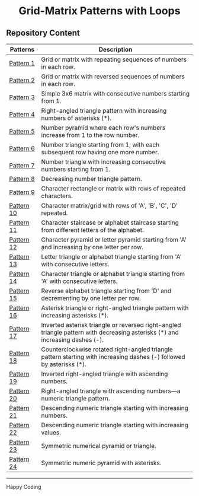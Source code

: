 <h1 align='center'>Grid-Matrix Patterns with Loops</h1>

## Repository Content
| Patterns                     | Description |
|------------------------------|-------------|
| [Pattern 1](https://github.com/JawadSher/Data-Structures-Algorithms-Based-Problems/tree/main/1%20-%20Multiple%20Grid-Matrix%20Patterns%20with%20Loops/Pattern%20-%201) | Grid or matrix with repeating sequences of numbers in each row.|
| [Pattern 2](https://github.com/JawadSher/Data-Structures-Algorithms-Based-Problems/tree/main/1%20-%20Multiple%20Grid-Matrix%20Patterns%20with%20Loops/Pattern%20-%202) | Grid or matrix with reversed sequences of numbers in each row.|
| [Pattern 3](https://github.com/JawadSher/Data-Structures-Algorithms-Based-Problems/tree/main/1%20-%20Multiple%20Grid-Matrix%20Patterns%20with%20Loops/Pattern%20-%203) | Simple 3x6 matrix with consecutive numbers starting from 1.|
| [Pattern 4](https://github.com/JawadSher/Data-Structures-Algorithms-Based-Problems/tree/main/1%20-%20Multiple%20Grid-Matrix%20Patterns%20with%20Loops/Pattern%20-%204) | Right-angled triangle pattern with increasing numbers of asterisks (*).|
| [Pattern 5](https://github.com/JawadSher/Data-Structures-Algorithms-Based-Problems/tree/main/1%20-%20Multiple%20Grid-Matrix%20Patterns%20with%20Loops/Pattern%20-%205) | Number pyramid where each row's numbers increase from 1 to the row number.|
| [Pattern 6](https://github.com/JawadSher/Data-Structures-Algorithms-Based-Problems/tree/main/1%20-%20Multiple%20Grid-Matrix%20Patterns%20with%20Loops/Pattern%20-%206) | Number triangle starting from 1, with each subsequent row having one more number.|
| [Pattern 7](https://github.com/JawadSher/Data-Structures-Algorithms-Based-Problems/tree/main/1%20-%20Multiple%20Grid-Matrix%20Patterns%20with%20Loops/Pattern%20-%207) | Number triangle with increasing consecutive numbers starting from 1.|
| [Pattern 8](https://github.com/JawadSher/Data-Structures-Algorithms-Based-Problems/tree/main/1%20-%20Multiple%20Grid-Matrix%20Patterns%20with%20Loops/Pattern%20-%208) | Decreasing number triangle pattern.|
| [Pattern 9](https://github.com/JawadSher/Data-Structures-Algorithms-Based-Problems/tree/main/1%20-%20Multiple%20Grid-Matrix%20Patterns%20with%20Loops/Pattern%20-%209) | Character rectangle or matrix with rows of repeated characters.|
| [Pattern 10](https://github.com/JawadSher/Data-Structures-Algorithms-Based-Problems/tree/main/1%20-%20Multiple%20Grid-Matrix%20Patterns%20with%20Loops/Pattern%20-%2010) | Character matrix/grid with rows of 'A', 'B', 'C', 'D' repeated.|
| [Pattern 11](https://github.com/JawadSher/Data-Structures-Algorithms-Based-Problems/tree/main/1%20-%20Multiple%20Grid-Matrix%20Patterns%20with%20Loops/Pattern%20-%2011) | Character staircase or alphabet staircase starting from different letters of the alphabet.|
| [Pattern 12](https://github.com/JawadSher/Data-Structures-Algorithms-Based-Problems/tree/main/1%20-%20Multiple%20Grid-Matrix%20Patterns%20with%20Loops/Pattern%20-%2012) | Character pyramid or letter pyramid starting from 'A' and increasing by one letter per row.|
| [Pattern 13](https://github.com/JawadSher/Data-Structures-Algorithms-Based-Problems/tree/main/1%20-%20Multiple%20Grid-Matrix%20Patterns%20with%20Loops/Pattern%20-%2013) | Letter triangle or alphabet triangle starting from 'A' with consecutive letters.|
| [Pattern 14](https://github.com/JawadSher/Data-Structures-Algorithms-Based-Problems/tree/main/1%20-%20Multiple%20Grid-Matrix%20Patterns%20with%20Loops/Pattern%20-%2014) | Character triangle or alphabet triangle starting from 'A' with consecutive letters.|
| [Pattern 15](https://github.com/JawadSher/Data-Structures-Algorithms-Based-Problems/tree/main/1%20-%20Multiple%20Grid-Matrix%20Patterns%20with%20Loops/Pattern%20-%2015) | Reverse alphabet triangle starting from 'D' and decrementing by one letter per row.|
| [Pattern 16](https://github.com/JawadSher/Data-Structures-Algorithms-Based-Problems/tree/main/1%20-%20Multiple%20Grid-Matrix%20Patterns%20with%20Loops/Pattern%20-%2016) | Asterisk triangle or right-angled triangle pattern with increasing asterisks (*).|
| [Pattern 17](https://github.com/JawadSher/Data-Structures-Algorithms-Based-Problems/tree/main/1%20-%20Multiple%20Grid-Matrix%20Patterns%20with%20Loops/Pattern%20-%2017) | Inverted asterisk triangle or reversed right-angled triangle pattern with decreasing asterisks (*) and increasing dashes (-).|
| [Pattern 18](https://github.com/JawadSher/Data-Structures-Algorithms-Based-Problems/tree/main/1%20-%20Multiple%20Grid-Matrix%20Patterns%20with%20Loops/Pattern%20-%2018) | Counterclockwise rotated right-angled triangle pattern starting with increasing dashes (-) followed by asterisks (*).|
| [Pattern 19](https://github.com/JawadSher/Data-Structures-Algorithms-Based-Problems/tree/main/1%20-%20Multiple%20Grid-Matrix%20Patterns%20with%20Loops/Pattern%20-%2019) | Inverted right-angled triangle with ascending numbers.|
| [Pattern 20](https://github.com/JawadSher/Data-Structures-Algorithms-Based-Problems/tree/main/1%20-%20Multiple%20Grid-Matrix%20Patterns%20with%20Loops/Pattern%20-%2020) | Right-angled triangle with ascending numbers—a numeric triangle pattern.|
| [Pattern 21](https://github.com/JawadSher/Data-Structures-Algorithms-Based-Problems/tree/main/1%20-%20Multiple%20Grid-Matrix%20Patterns%20with%20Loops/Pattern%20-%2021) | Descending numeric triangle starting with increasing numbers.|
| [Pattern 22](https://github.com/JawadSher/Data-Structures-Algorithms-Based-Problems/tree/main/1%20-%20Multiple%20Grid-Matrix%20Patterns%20with%20Loops/Pattern%20-%2022) | Descending numeric triangle starting with increasing values.|
| [Pattern 23](https://github.com/JawadSher/Data-Structures-Algorithms-Based-Problems/tree/main/1%20-%20Multiple%20Grid-Matrix%20Patterns%20with%20Loops/Pattern%20-%2023) | Symmetric numerical pyramid or triangle.|
| [Pattern 24](https://github.com/JawadSher/Data-Structures-Algorithms-Based-Problems/tree/main/1%20-%20Multiple%20Grid-Matrix%20Patterns%20with%20Loops/Pattern%20-%2024) | Symmetric numeric pyramid with asterisks.|

<hr>

Happy Coding

